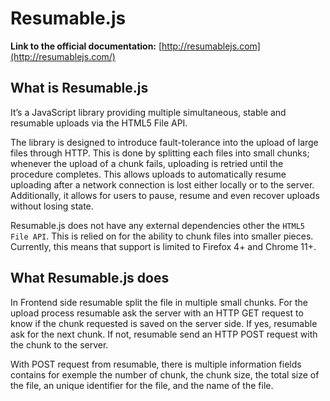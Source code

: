 # Resumable.js

**Link to the official documentation:** [http://resumablejs.com](http://resumablejs.com/)

## What is Resumable.js

It’s a JavaScript library providing multiple simultaneous, stable and resumable uploads via the HTML5 File API.

The library is designed to introduce fault-tolerance into the upload of large files through HTTP. This is done by splitting each files into small chunks; whenever the upload of a chunk fails, uploading is retried until the procedure completes. This allows uploads to automatically resume uploading after a network connection is lost either locally or to the server. Additionally, it allows for users to pause, resume and even recover uploads without losing state.

Resumable.js does not have any external dependencies other the `HTML5 File API`. This is relied on for the ability to chunk files into smaller pieces. Currently, this means that support is limited to Firefox 4+ and Chrome 11+.

## What Resumable.js does

In Frontend side resumable split the file in multiple small chunks. For the upload process resumable ask the server with an HTTP GET request to know if the chunk requested is saved on the server side. If yes, resumable ask for the next chunk. If not, resumable send an HTTP POST request with the chunk to the server.

With POST request from resumable, there is multiple information fields contains for exemple the number of chunk, the chunk size, the total size of the file, an unique identifier for the file, and the name of the file.
